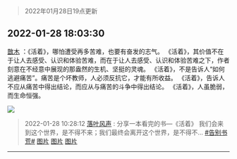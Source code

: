 > 2022年01月28日19点更新
<link rel="stylesheet" href="https://cdn.jsdelivr.net/gh/taotie6/sampleJSON@main/css/photo_show.css">
<meta name="referrer" content="no-referrer" />


 ## 2022-01-28 18:03:30 

 [㪚木](https://www.coolapk.com/feed/33161851?shareKey=MGM3ZTAyOTMwYmE2NjFmM2NjMDc~) ：《活着》，哪怕遭受再多苦难，也要有奋发的志气。
《活着》，其价值不在于让人去感受、认识和体验苦难，而在于让人去感受、认识和体验苦难之下，作者刻意在不经意中展现的那盎然的生机、坚挺的灵魂。
《活着》，不是告诉人“如何逃避痛苦”。痛苦是个坏教师，人必须反抗它，才能有所收益。
《活着》<!--break-->，告诉人不应从痛苦中得出结论，而应从与痛苦的斗争中得出结论。
《活着》，人虽脆弱，而生命恒强。 

<div class="album">
<img class="img-item" src="http://image.coolapk.com/feed/2019/0405/20/1081091_1554467447_4345@400x240.gif" />
</div>

> 2022-01-28 10:28:12 
> [落叶风声](https://www.coolapk.com/feed/33151582?shareKey=MTM3Y2YwNmVhM2I2NjFmM2NjMDc~) : 分享一本看完的书—《活着》 我们会来到这个世界，是不得不来；我们最终会离开这个世界，是不得不... <a class="feed-link-tag" href="/t/告别书荒?type=0">#告别书荒#</a> 
[图片](http://image.coolapk.com/feed/2022/0128/10/4356386_b9cd8d05_6887_181_831@814x814.jpeg)
[图片](http://image.coolapk.com/feed/2022/0128/10/4356386_e7dab53f_6887_1813_420@826x826.jpeg)
[图片](http://image.coolapk.com/feed/2022/0128/10/4356386_ba1dd3cf_6887_1815_914@828x828.jpeg)

 ------- 

